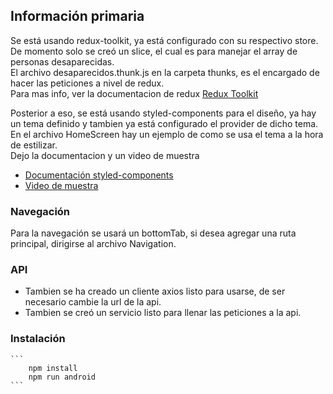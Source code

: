 ## Información primaria  

Se está usando redux-toolkit, ya está configurado con su respectivo store. De momento solo se creó un slice, el cual es para manejar  el array de personas desaparecidas.  
El archivo desaparecidos.thunk.js en la carpeta thunks, es el encargado de hacer las peticiones a nivel de redux.  
Para mas info, ver la documentacion de redux <a href="https://redux-toolkit.js.org/tutorials/quick-start"> Redux Toolkit</a>

Posterior a eso, se está usando styled-components para el diseño, ya hay un tema definido y tambien ya está configurado el provider de dicho tema.  
En el archivo HomeScreen hay un ejemplo de como se usa el tema a la hora de estilizar.  
Dejo la documentacion y un video de muestra  
* <a href="https://styled-components.com/docs"> Documentación styled-components</a>
* <a href="https://www.youtube.com/watch?v=WvZvzKbPreM&t=1324s">Video de muestra</a>


### Navegación  
Para la navegación se usará un bottomTab, si desea agregar una ruta principal, dirigirse al archivo Navigation.

### API  
* Tambien se ha creado un cliente axios listo para usarse, de ser necesario cambie la url de la api.
* Tambien se creó un servicio listo para llenar las peticiones a la api.


### Instalación

    ``` 
        npm install 
        npm run android
    ```



